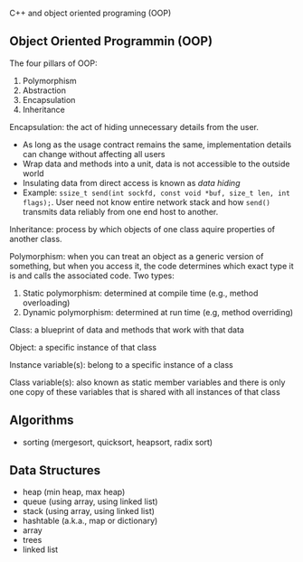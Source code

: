 C++ and object oriented programing (OOP)

## Object Oriented Programmin (OOP)

The four pillars of OOP:
1. Polymorphism
2. Abstraction
3. Encapsulation
4. Inheritance

Encapsulation: the act of hiding unnecessary details from the user.
- As long as the usage contract remains the same, implementation details can change without affecting all users
- Wrap data and methods into a unit, data is not accessible to the outside world
- Insulating data from direct access is known as _data hiding_
- Example: `ssize_t send(int sockfd, const void *buf, size_t len, int flags);`. User need not know entire network stack and how `send()` transmits data reliably from one end host to another.

Inheritance: process by which objects of one class aquire properties of another class.

Polymorphism: when you can treat an object as a generic version of something, but when you access it, the code determines which exact type it is and calls the associated code. Two types:
1. Static polymorphism: determined at compile time (e.g., method overloading)
2. Dynamic polymorphism: determined at run time (e.g, method overriding)

Class: a blueprint of data and methods that work with that data

Object: a specific instance of that class

Instance variable(s): belong to a specific instance of a class

Class variable(s): also known as static member variables and there is only one copy of these variables that is shared with all instances of that class

## Algorithms
- sorting (mergesort, quicksort, heapsort, radix sort)

## Data Structures
- heap (min heap, max heap)
- queue (using array, using linked list)
- stack (using array, using linked list)
- hashtable (a.k.a., map or dictionary)
- array
- trees
- linked list
